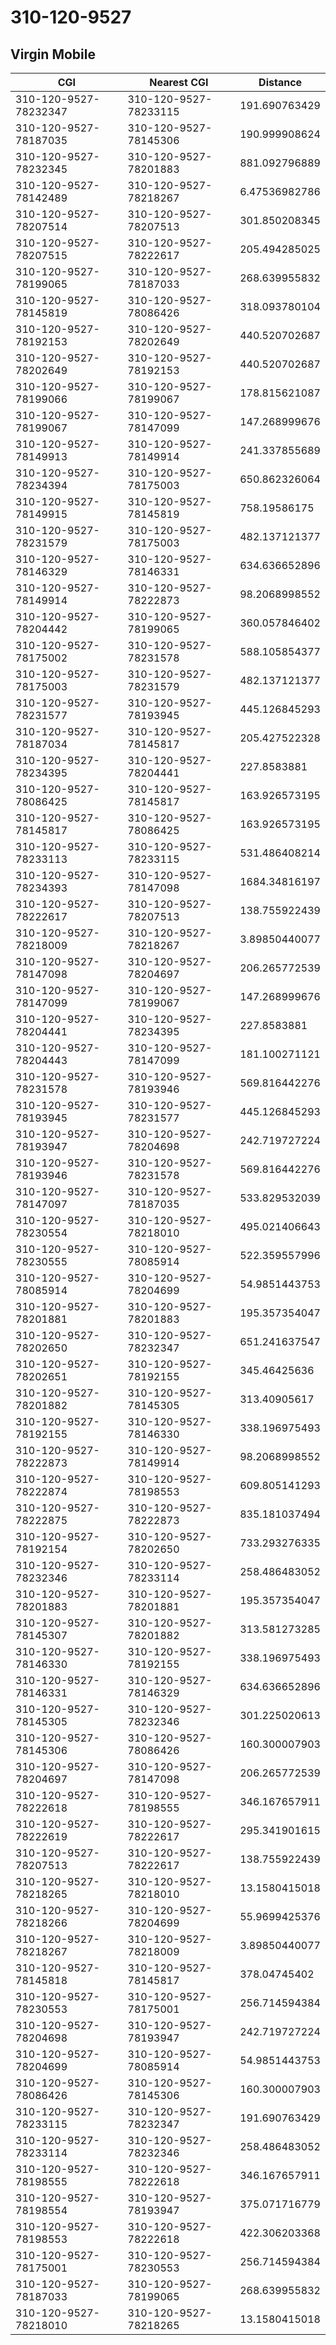 # 310-120-9527
## Virgin Mobile


| CGI | Nearest CGI | Distance |
|-----|-------------|----------|
| 310-120-9527-78232347 | 310-120-9527-78233115 | 191.690763429 |
| 310-120-9527-78187035 | 310-120-9527-78145306 | 190.999908624 |
| 310-120-9527-78232345 | 310-120-9527-78201883 | 881.092796889 |
| 310-120-9527-78142489 | 310-120-9527-78218267 | 6.47536982786 |
| 310-120-9527-78207514 | 310-120-9527-78207513 | 301.850208345 |
| 310-120-9527-78207515 | 310-120-9527-78222617 | 205.494285025 |
| 310-120-9527-78199065 | 310-120-9527-78187033 | 268.639955832 |
| 310-120-9527-78145819 | 310-120-9527-78086426 | 318.093780104 |
| 310-120-9527-78192153 | 310-120-9527-78202649 | 440.520702687 |
| 310-120-9527-78202649 | 310-120-9527-78192153 | 440.520702687 |
| 310-120-9527-78199066 | 310-120-9527-78199067 | 178.815621087 |
| 310-120-9527-78199067 | 310-120-9527-78147099 | 147.268999676 |
| 310-120-9527-78149913 | 310-120-9527-78149914 | 241.337855689 |
| 310-120-9527-78234394 | 310-120-9527-78175003 | 650.862326064 |
| 310-120-9527-78149915 | 310-120-9527-78145819 | 758.19586175 |
| 310-120-9527-78231579 | 310-120-9527-78175003 | 482.137121377 |
| 310-120-9527-78146329 | 310-120-9527-78146331 | 634.636652896 |
| 310-120-9527-78149914 | 310-120-9527-78222873 | 98.2068998552 |
| 310-120-9527-78204442 | 310-120-9527-78199065 | 360.057846402 |
| 310-120-9527-78175002 | 310-120-9527-78231578 | 588.105854377 |
| 310-120-9527-78175003 | 310-120-9527-78231579 | 482.137121377 |
| 310-120-9527-78231577 | 310-120-9527-78193945 | 445.126845293 |
| 310-120-9527-78187034 | 310-120-9527-78145817 | 205.427522328 |
| 310-120-9527-78234395 | 310-120-9527-78204441 | 227.8583881 |
| 310-120-9527-78086425 | 310-120-9527-78145817 | 163.926573195 |
| 310-120-9527-78145817 | 310-120-9527-78086425 | 163.926573195 |
| 310-120-9527-78233113 | 310-120-9527-78233115 | 531.486408214 |
| 310-120-9527-78234393 | 310-120-9527-78147098 | 1684.34816197 |
| 310-120-9527-78222617 | 310-120-9527-78207513 | 138.755922439 |
| 310-120-9527-78218009 | 310-120-9527-78218267 | 3.89850440077 |
| 310-120-9527-78147098 | 310-120-9527-78204697 | 206.265772539 |
| 310-120-9527-78147099 | 310-120-9527-78199067 | 147.268999676 |
| 310-120-9527-78204441 | 310-120-9527-78234395 | 227.8583881 |
| 310-120-9527-78204443 | 310-120-9527-78147099 | 181.100271121 |
| 310-120-9527-78231578 | 310-120-9527-78193946 | 569.816442276 |
| 310-120-9527-78193945 | 310-120-9527-78231577 | 445.126845293 |
| 310-120-9527-78193947 | 310-120-9527-78204698 | 242.719727224 |
| 310-120-9527-78193946 | 310-120-9527-78231578 | 569.816442276 |
| 310-120-9527-78147097 | 310-120-9527-78187035 | 533.829532039 |
| 310-120-9527-78230554 | 310-120-9527-78218010 | 495.021406643 |
| 310-120-9527-78230555 | 310-120-9527-78085914 | 522.359557996 |
| 310-120-9527-78085914 | 310-120-9527-78204699 | 54.9851443753 |
| 310-120-9527-78201881 | 310-120-9527-78201883 | 195.357354047 |
| 310-120-9527-78202650 | 310-120-9527-78232347 | 651.241637547 |
| 310-120-9527-78202651 | 310-120-9527-78192155 | 345.46425636 |
| 310-120-9527-78201882 | 310-120-9527-78145305 | 313.40905617 |
| 310-120-9527-78192155 | 310-120-9527-78146330 | 338.196975493 |
| 310-120-9527-78222873 | 310-120-9527-78149914 | 98.2068998552 |
| 310-120-9527-78222874 | 310-120-9527-78198553 | 609.805141293 |
| 310-120-9527-78222875 | 310-120-9527-78222873 | 835.181037494 |
| 310-120-9527-78192154 | 310-120-9527-78202650 | 733.293276335 |
| 310-120-9527-78232346 | 310-120-9527-78233114 | 258.486483052 |
| 310-120-9527-78201883 | 310-120-9527-78201881 | 195.357354047 |
| 310-120-9527-78145307 | 310-120-9527-78201882 | 313.581273285 |
| 310-120-9527-78146330 | 310-120-9527-78192155 | 338.196975493 |
| 310-120-9527-78146331 | 310-120-9527-78146329 | 634.636652896 |
| 310-120-9527-78145305 | 310-120-9527-78232346 | 301.225020613 |
| 310-120-9527-78145306 | 310-120-9527-78086426 | 160.300007903 |
| 310-120-9527-78204697 | 310-120-9527-78147098 | 206.265772539 |
| 310-120-9527-78222618 | 310-120-9527-78198555 | 346.167657911 |
| 310-120-9527-78222619 | 310-120-9527-78222617 | 295.341901615 |
| 310-120-9527-78207513 | 310-120-9527-78222617 | 138.755922439 |
| 310-120-9527-78218265 | 310-120-9527-78218010 | 13.1580415018 |
| 310-120-9527-78218266 | 310-120-9527-78204699 | 55.9699425376 |
| 310-120-9527-78218267 | 310-120-9527-78218009 | 3.89850440077 |
| 310-120-9527-78145818 | 310-120-9527-78145817 | 378.04745402 |
| 310-120-9527-78230553 | 310-120-9527-78175001 | 256.714594384 |
| 310-120-9527-78204698 | 310-120-9527-78193947 | 242.719727224 |
| 310-120-9527-78204699 | 310-120-9527-78085914 | 54.9851443753 |
| 310-120-9527-78086426 | 310-120-9527-78145306 | 160.300007903 |
| 310-120-9527-78233115 | 310-120-9527-78232347 | 191.690763429 |
| 310-120-9527-78233114 | 310-120-9527-78232346 | 258.486483052 |
| 310-120-9527-78198555 | 310-120-9527-78222618 | 346.167657911 |
| 310-120-9527-78198554 | 310-120-9527-78193947 | 375.071716779 |
| 310-120-9527-78198553 | 310-120-9527-78222618 | 422.306203368 |
| 310-120-9527-78175001 | 310-120-9527-78230553 | 256.714594384 |
| 310-120-9527-78187033 | 310-120-9527-78199065 | 268.639955832 |
| 310-120-9527-78218010 | 310-120-9527-78218265 | 13.1580415018 |
